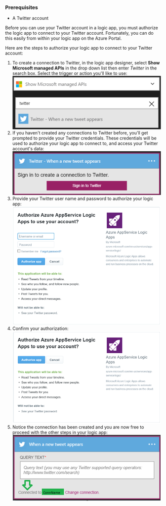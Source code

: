 ### Prerequisites
- A Twitter account 

Before you can use your Twitter account in a logic app, you must authorize the logic app to connect to your Twitter account. Fortunately, you can do this easily from within your logic app on the Azure Portal. 

Here are the steps to authorize your logic app to connect to your Twitter account:

1. To create a connection to Twitter, in the logic app designer, select **Show Microsoft managed APIs** in the drop down list then enter *Twitter* in the search box. Select the trigger or action you'll like to use:  
  ![](./media/connectors-create-api-twitter/twitter-0.png)
2. If you haven't created any connections to Twitter before, you'll get prompted to provide your Twitter credentials. These credentials will be used to authorize your logic app to connect to, and access your Twitter account's data:  
  ![](./media/connectors-create-api-twitter/twitter-1.png)  
3. Provide your Twitter user name and password to authorize your logic app:  
  ![](./media/connectors-create-api-twitter/twitter-2.png)  
4. Confirm your authorization:  
  ![](./media/connectors-create-api-twitter/twitter-3.png)  
6. Notice the connection has been created and you are now free to proceed with the other steps in your logic app:  
  ![](./media/connectors-create-api-twitter/twitter-4.png)